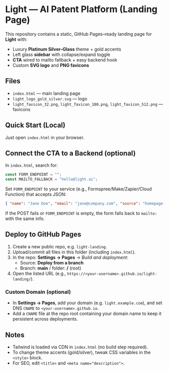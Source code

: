 # Light — AI Patent Platform (Landing Page)

This repository contains a static, GitHub Pages–ready landing page for **Light** with:
- Luxury **Platinum Silver–Glass** theme + gold accents
- Left glass **sidebar** with collapse/expand toggle
- **CTA** wired to mailto fallback + easy backend hook
- Custom **SVG logo** and **PNG favicons**

## Files
- `index.html` — main landing page
- `light_logo_gold_silver.svg` — logo
- `light_favicon_32.png`, `light_favicon_180.png`, `light_favicon_512.png` — favicons

## Quick Start (Local)
Just open `index.html` in your browser.

## Connect the CTA to a Backend (optional)
In `index.html`, search for:
```js
const FORM_ENDPOINT = "";
const MAILTO_FALLBACK = "hello@light.ai";
```
Set `FORM_ENDPOINT` to your service (e.g., Formspree/Make/Zapier/Cloud Function) that accepts JSON:
```json
{ "name": "Jane Doe", "email": "jane@company.com", "source": "homepage-cta" }
```
If the POST fails or `FORM_ENDPOINT` is empty, the form falls back to `mailto:` with the same info.

## Deploy to GitHub Pages
1. Create a new public repo, e.g. `light-landing`.
2. Upload/commit all files in this folder (including `index.html`).
3. In the repo: **Settings → Pages** → *Build and deployment*:
   - Source: **Deploy from a branch**
   - Branch: **main** / folder: **/** (root)
4. Open the listed URL (e.g., `https://<your-username>.github.io/light-landing/`).

### Custom Domain (optional)
- In **Settings → Pages**, add your domain (e.g. `light.example.com`), and set DNS `CNAME` to `<your-username>.github.io`.
- Add a `CNAME` file at the repo root containing your domain name to keep it persistent across deployments.

## Notes
- Tailwind is loaded via CDN in `index.html` (no build step required).
- To change theme accents (gold/silver), tweak CSS variables in the `<style>` block.
- For SEO, edit `<title>` and `<meta name="description">`.
